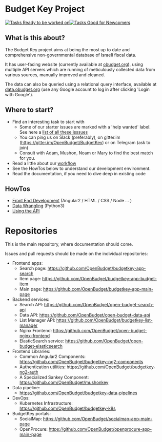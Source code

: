 # Budget Key Project

[![Tasks Ready to be worked on](https://badge.waffle.io/OpenBudget/BudgetKey.svg?columns=Ready&style=flat-square)![Tasks Good for Newcomers](https://img.shields.io/github/issues/OpenBudget/BudgetKey/help%20wanted.svg?style=flat-square)](http://waffle.io/OpenBudget/BudgetKey)

## What is this about?

The Budget Key project aims at being the most up to date and comprehensive non-governmental database of Israeli fiscal data.

It has user-facing website (currently available at [obudget.org](http://obudget.org)), using multiple API servers which are running of meticulously collected data from various sources, manually improved and cleaned.

The data can also be queried using a relational query interface, available at [data.obudget.org](http://data.obudget.org) (use any Google account to log in after clicking 'Login with Google').

## Where to start?

- Find an interesting task to start with
  - Some of our starter issues are marked with a 'help wanted' label. 
    See here a [list of all these isssues](https://github.com/issues?utf8=%E2%9C%93&q=is%3Aopen+is%3Aissue+user%3AOpenBudget+label%3A%22help+wanted%22+label%3Aready+)
  - You can ping us on Slack (preferably), on gitter.im (https://gitter.im/OpenBudget/BudgetKey) or on Telegram (ask to join)
  - Consult with Adam, Mushon, Noam or Mary to find the best match for you.
- Read a little about our [workflow](https://github.com/OpenBudget/BudgetKey/blob/master/documentation/Workflow.md)
- See the HowTos below to understand our development environment.
- Read the documentation, if you need to dive deep in existing code

## HowTos

- [Front End Development](https://github.com/OpenBudget/BudgetKey/blob/master/documentation/FrontEndDevelopment.md) (Angular2 / HTML / CSS / Node ... )
- [Data Wrangling](https://github.com/OpenBudget/budgetkey-data-pipelines/blob/master/README.md) (Python3)
- [Using the API](https://github.com/OpenBudget/BudgetKey/blob/master/documentation/UsingTheAPI.md)

# Repositories

This is the main repository, where documentation should come.

Issues and pull requests should be made on the individual repositories:
 - Frontend apps:
   - Search page: https://github.com/OpenBudget/budgetkey-app-search
   - Item page: https://github.com/OpenBudget/budgetkey-app-budget-item   
   - Main page: https://github.com/OpenBudget/budgetkey-app-main-page   
 - Backend services:
   - Search API: https://github.com/OpenBudget/open-budget-search-api
   - Data API: https://github.com/OpenBudget/open-budget-data-api
   - List Manager API: https://github.com/OpenBudget/budgetkey-list-manager
   - Nginx Frontend: https://github.com/OpenBudget/open-budget-nginx-frontend
   - ElasticSearch service: https://github.com/OpenBudget/open-budget-elasticsearch
 - Frontend Libraries:
   - Common Angular2 Components: https://github.com/OpenBudget/budgetkey-ng2-components
   - Authentication utilities: https://github.com/OpenBudget/budgetkey-ng2-auth
   - A Specialized Sankey Component: https://github.com/OpenBudget/mushonkey
 - Data pipeline:
   - https://github.com/OpenBudget/budgetkey-data-pipelines
 - DevOps:
   - Kubernetes Infrastructure: https://github.com/OpenBudget/budgetkey-k8s
 - BudgetKey portals:
   - SocialMap: https://github.com/OpenBudget/socialmap-app-main-page
   - OpenProcure: https://github.com/OpenBudget/openprocure-app-main-page
